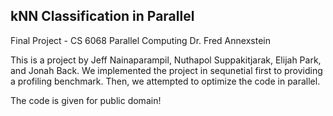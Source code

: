 ## kNN Classification in Parallel

Final Project - CS 6068 Parallel Computing
Dr. Fred Annexstein

This is a project by Jeff Nainaparampil, Nuthapol Suppakitjarak, Elijah Park, and Jonah Back.  We implemented the project
in sequnetial first to providing a profiling benchmark.  Then, we attempted to optimize the code in parallel.

The code is given for public domain!
